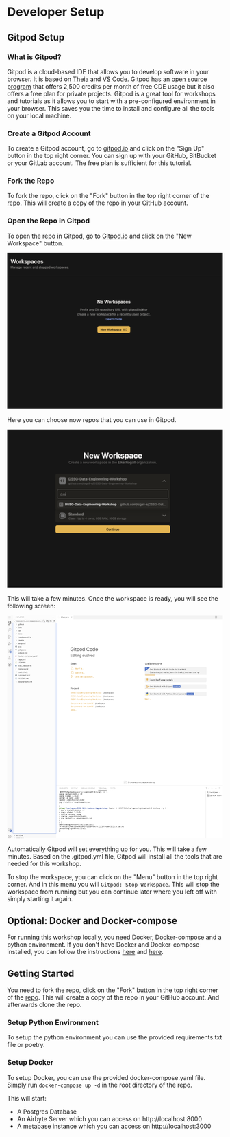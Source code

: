# Developer Setup

## Gitpod Setup

### What is Gitpod?
Gitpod is a cloud-based IDE that allows you to develop software in your browser. It is based on [Theia](https://theia-ide.org/) and [VS Code](https://code.visualstudio.com/). Gitpod has an [open source program](https://www.gitpod.io/discover/opensource) that offers 2,500 credits per month of free CDE usage but it also offers a free plan for private projects. Gitpod is a great tool for workshops and tutorials as it allows you to start with a pre-configured environment in your browser. This saves you the time to install and configure all the tools on your local machine.

### Create a Gitpod Account
To create a Gitpod account, go to [gitpod.io](https://gitpod.io) and click on the "Sign Up" button in the top right corner. You can sign up with your GitHub, BitBucket or your GitLab account. The free plan is sufficient for this tutorial.

### Fork the Repo
To fork the repo, click on the "Fork" button in the top right corner of the [repo](https://github.com/rogall-e/DSSG-Data-Engineering-Workshop). This will create a copy of the repo in your GitHub account.

### Open the Repo in Gitpod
To open the repo in Gitpod, go to [Gitpod.io](https://gitpod.io/workspaces) and click on the "New Workspace" button. 

![New Workspace](../images/gitpod_new_workspace.png)

Here you can choose now repos that you can use in Gitpod.

![Choose Repo](../images/gitpod_open_repo.png)

This will take a few minutes. Once the workspace is ready, you will see the following screen:

![Gitpod Workspace](../images/gitpod_started.png)

Automatically Gitpod will set everything up for you. This will take a few minutes. Based on the .gitpod.yml file, Gitpod will install all the tools that are needed for this workshop. 

To stop the workspace, you can click on the "Menu" button in the top right corner. And in this menu you will `Gitpod: Stop Workspace`. This will stop the workspace from running but you can continue later where you left off with simply starting it again.

## Optional: Docker and Docker-compose

For running this workshop locally, you need Docker, Docker-compose and a python environment. If you don't have Docker and Docker-compose installed, you can follow the instructions [here](https://docs.docker.com/get-docker/) and [here](https://docs.docker.com/compose/install/).

## Getting Started
You need to fork the repo, click on the "Fork" button in the top right corner of the [repo](https://github.com/rogall-e/DSSG-Data-Engineering-Workshop). This will create a copy of the repo in your GitHub account. And afterwards clone the repo.

### Setup Python Environment
To setup the python environment you can use the provided requirements.txt file or poetry. 

### Setup Docker
To setup Docker, you can use the provided docker-compose.yaml file. Simply run `docker-compose up -d` in the root directory of the repo. 

This will start:<br>
- A Postgres Database<br>
- An Airbyte Server which you can access on http://localhost:8000<br>
- A metabase instance which you can access on http://localhost:3000


